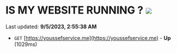 # IS MY WEBSITE RUNNING ? [![](https://img.shields.io/static/v1?label=Sponsor&message=%E2%9D%A4&logo=GitHub&color=%23fe8e86)](https://github.com/sponsors/<username>)

Last updated: **9/5/2023, 2:55:38 AM**

- `GET` [https://youssefservice.me](https://youssefservice.me) - **Up** (1029ms)
